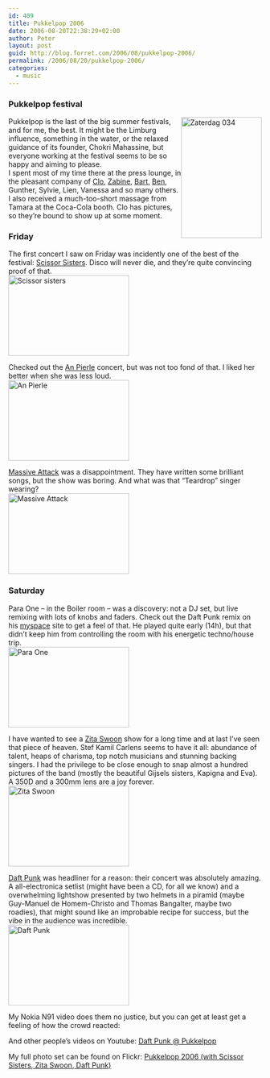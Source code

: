```yaml
---
id: 409
title: Pukkelpop 2006
date: 2006-08-20T22:38:29+02:00
author: Peter
layout: post
guid: http://blog.forret.com/2006/08/pukkelpop-2006/
permalink: /2006/08/20/pukkelpop-2006/
categories:
  - music
---
```

### Pukkelpop festival

[<img loading="lazy" src="http://static.flickr.com/82/219930798_f931ce27b7_m.jpg" width="160" height="240" style="float: right" alt="Zaterdag 034" />](http://www.flickr.com/photos/pforret/219930798/ "Photo Sharing")Pukkelpop is the last of the big summer festivals, and for me, the best. It might be the Limburg influence, something in the water, or the relaxed guidance of its founder, Chokri Mahassine, but everyone working at the festival seems to be so happy and aiming to please.  
I spent most of my time there at the press lounge, in the pleasant company of [Clo](http://www.bnox.be/), [Zabine](http://www.flickr.com/photos/zabineziet/), [Bart](http://becks.skynetblogs.be/), [Ben](http://www.phlimburg.be), Gunther, Sylvie, Lien, Vanessa and so many others. I also received a much-too-short massage from Tamara at the Coca-Cola booth. Clo has pictures, so they&#8217;re bound to show up at some moment.  
<!--more-->

### Friday

The first concert I saw on Friday was incidently one of the best of the festival: [Scissor Sisters](http://en.wikipedia.org/wiki/Scissor_Sisters). Disco will never die, and they&#8217;re quite convincing proof of that.  
[<img loading="lazy" src="http://static.flickr.com/73/218829617_ea20830c96_m.jpg" width="240" height="160" alt="Scissor sisters" />](http://www.flickr.com/photos/pforret/218829617/ "Photo Sharing")

Checked out the [An Pierle](http://www.anpierle.net/) concert, but was not too fond of that. I liked her better when she was less loud.  
[<img loading="lazy" src="http://static.flickr.com/73/218830841_3ac4ba7a0b_m.jpg" width="240" height="160" alt="An Pierle" />](http://www.flickr.com/photos/pforret/218830841/ "Photo Sharing")

[Massive Attack](http://en.wikipedia.org/wiki/Massive_Attack) was a disappointment. They have written some brilliant songs, but the show was boring. And what was that &#8220;Teardrop&#8221; singer wearing?  
[<img loading="lazy" src="http://static.flickr.com/57/218831811_7859e7c5ff_m.jpg" width="240" height="160" alt="Massive Attack" />](http://www.flickr.com/photos/pforret/218831811/ "Photo Sharing")

### Saturday

Para One &#8211; in the Boiler room &#8211; was a discovery: not a DJ set, but live remixing with lots of knobs and faders. Check out the Daft Punk remix on his [myspace](http://myspace.com/paraone) site to get a feel of that. He played quite early (14h), but that didn&#8217;t keep him from controlling the room with his energetic techno/house trip.  
[<img loading="lazy" src="http://static.flickr.com/70/219930579_30fc0ab7e3_m.jpg" width="240" height="160" alt="Para One" />](http://www.flickr.com/photos/pforret/219930579/ "Photo Sharing")

I have wanted to see a [Zita Swoon](http://en.wikipedia.org/wiki/Zita_Swoon) show for a long time and at last I&#8217;ve seen that piece of heaven. Stef Kamil Carlens seems to have it all: abundance of talent, heaps of charisma, top notch musicians and stunning backing singers. I had the privilege to be close enough to snap almost a hundred pictures of the band (mostly the beautiful Gijsels sisters, Kapigna and Eva). A 350D and a 300mm lens are a joy forever.  
[<img loading="lazy" src="http://static.flickr.com/62/219923344_dd6783c56c_m.jpg" width="240" height="160" alt="Zita Swoon" />](http://www.flickr.com/photos/pforret/219923344/ "Photo Sharing") 

[Daft Punk](http://en.wikipedia.org/wiki/Daft_Punk) was headliner for a reason: their concert was absolutely amazing. A all-electronica setlist (might have been a CD, for all we know) and a overwhelming lightshow presented by two helmets in a piramid (maybe Guy-Manuel de Homem-Christo and Thomas Bangalter, maybe two roadies), that might sound like an improbable recipe for success, but the vibe in the audience was incredible.  
[<img loading="lazy" src="http://static.flickr.com/77/219924672_f169af27a7_m.jpg" width="240" height="160" alt="Daft Punk" />](http://www.flickr.com/photos/pforret/219924672/ "Photo Sharing")

My Nokia N91 video does them no justice, but you can get at least get a feeling of how the crowd reacted:  
  
And other people&#8217;s videos on Youtube: [Daft Punk @ Pukkelpop](http://youtube.com/results?search_type=search_videos&search_sort=relevance&search_query=daft+punk+pukkelpop)

My full photo set can be found on Flickr: [Pukkelpop 2006 (with Scissor Sisters, Zita Swoon, Daft Punk)](http://www.flickr.com/photos/pforret/sets/72157594242512766/)